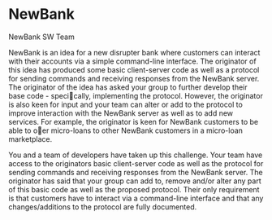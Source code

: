 # NewBank
NewBank SW Team

NewBank is an idea for a new disrupter bank where customers can interact with their
accounts via a simple command-line interface. The originator of this idea has produced
some basic client-server code as well as a protocol for sending commands and receiving
responses from the NewBank server. The originator of the idea has asked your group to
further develop their base code - specically, implementing the protocol. However, the
originator is also keen for input and your team can alter or add to the protocol to improve
interaction with the NewBank server as well as to add new services. For example, the
originator is keen for NewBank customers to be able to oer micro-loans to other NewBank
customers in a micro-loan marketplace.

You and a team of developers have taken up this challenge. Your team have access to
the originators basic client-server code as well as the protocol for sending commands and
receiving responses from the NewBank server. The originator has said that your group can
add to, remove and/or alter any part of this basic code as well as the proposed protocol.
Their only requirement is that customers have to interact via a command-line interface
and that any changes/additions to the protocol are fully documented.
